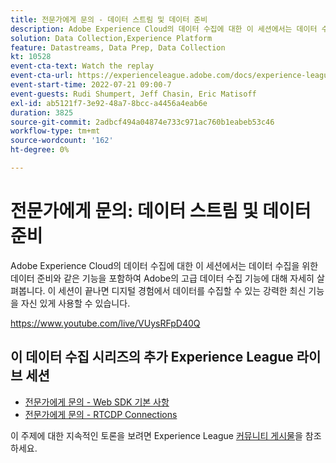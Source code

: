 ```yaml
---
title: 전문가에게 문의 - 데이터 스트림 및 데이터 준비
description: Adobe Experience Cloud의 데이터 수집에 대한 이 세션에서는 데이터 수집을 위한 데이터 준비와 같은 기능을 포함하여 Adobe의 고급 데이터 수집 기능에 대해 자세히 살펴봅니다. 이 세션이 끝나면 디지털 경험에서 데이터를 수집할 수 있는 강력한 최신 기능을 자신 있게 사용할 수 있습니다.
solution: Data Collection,Experience Platform
feature: Datastreams, Data Prep, Data Collection
kt: 10528
event-cta-text: Watch the replay
event-cta-url: https://experienceleague.adobe.com/docs/experience-league-live-events/events/episodes/exl-live-episode-07-21-22.html?lang=ko
event-start-time: 2022-07-21 09:00-7
event-guests: Rudi Shumpert, Jeff Chasin, Eric Matisoff
exl-id: ab5121f7-3e92-48a7-8bcc-a4456a4eab6e
duration: 3825
source-git-commit: 2adbcf494a04874e733c971ac760b1eabeb53c46
workflow-type: tm+mt
source-wordcount: '162'
ht-degree: 0%

---
```


# 전문가에게 문의: 데이터 스트림 및 데이터 준비

Adobe Experience Cloud의 데이터 수집에 대한 이 세션에서는 데이터 수집을 위한 데이터 준비와 같은 기능을 포함하여 Adobe의 고급 데이터 수집 기능에 대해 자세히 살펴봅니다. 이 세션이 끝나면 디지털 경험에서 데이터를 수집할 수 있는 강력한 최신 기능을 자신 있게 사용할 수 있습니다.

https://www.youtube.com/live/VUysRFpD40Q

## 이 데이터 수집 시리즈의 추가 Experience League 라이브 세션

* [전문가에게 문의 - Web SDK 기본 사항](exl-live-episode-05-26-22.md)
* [전문가에게 문의 - RTCDP Connections](exl-live-episode-06-23-22.md)

이 주제에 대한 지속적인 토론을 보려면 Experience League [커뮤니티 게시물](https://experienceleaguecommunities.adobe.com/t5/adobe-experience-platform/aep-community-qna-coffee-break-7-21-22-10-30am-pt-adobe/td-p/461503?profile.language=ko)을 참조하세요.

